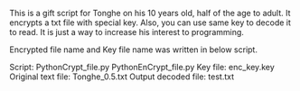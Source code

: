 This is a gift script for Tonghe on his 10 years old, half of the age to adult.
It encrypts a txt file with special key.
Also, you can use same key to decode it to read.
It is just a way to increase his interest to programming.

Encrypted file name and Key file name was written in below script.

Script:
  PythonCrypt_file.py
  PythonEnCrypt_file.py
Key file:
  enc_key.key
Original text file:
  Tonghe_0.5.txt
Output decoded file:
  test.txt

